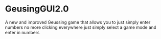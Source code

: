 # GeusingGUI2.0
A new and improved Geussing game that allows you to just simply enter numbers no more clicking everywhere just simply select a game mode and enter in numbers
